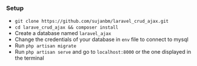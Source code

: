 ### Setup

* `git clone https://github.com/sujanbm/laravel_crud_ajax.git`
* `cd larave_crud_ajax && composer install`
* Create a database named `laravel_ajax`
* Change the credentials of your database in `env` file to connect to mysql
* Run `php artisan migrate` 
* Run `php artisan serve` and go to `localhost:8000` or the one displayed in the terminal
